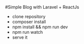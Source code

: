 #Simple Blog with Laravel + ReactJs

- clone repository
- composer install
- npm install && npm run dev
- npm run watch
- serve it

